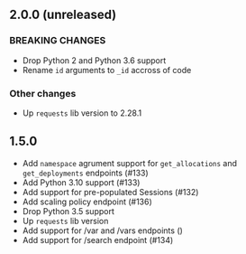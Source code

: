 ## 2.0.0 (unreleased)
### BREAKING CHANGES
* Drop Python 2 and Python 3.6 support
* Rename `id` arguments to `_id` accross of code
### Other changes
* Up `requests` lib version to 2.28.1

## 1.5.0
* Add `namespace` agrument support for `get_allocations` and `get_deployments` endpoints (#133)
* Add Python 3.10 support (#133)
* Add support for pre-populated Sessions (#132)
* Add scaling policy endpoint (#136)
* Drop Python 3.5 support
* Up `requests` lib version 
* Add support for /var and /vars endpoints ()
* Add support for /search endpoint (#134)

